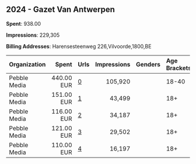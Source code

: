 ## 2024 - Gazet Van Antwerpen 
**Spent**: 938.00

**Impressions**: 229,305

**Billing Addresses**: Harensesteenweg 226,Vilvoorde,1800,BE

|Organization|Spent|Urls|Impressions|Genders|Age Brackets|Country Codes|
|:---|---:|:---|---:|:---|:---|:---|
|Pebble Media|440.00 EUR|[0](https://www.snap.com/political-ads/asset/3269c7e84f4bfc026da502385a2c994326c2dca6326a675884bbc1fb0df532e6?mediaType=mp4)|105,920||18-40|belgium|
|Pebble Media|151.00 EUR|[1](https://www.snap.com/political-ads/asset/9f87a432c20ec889ff96680b80b6ee346e039841e0a2bd3ee98ab36d97ce7b61?mediaType=mp4)|43,499||18+|belgium|
|Pebble Media|116.00 EUR|[2](https://www.snap.com/political-ads/asset/fa006f4ad1c0c627efe1d98dfb05239e25ab4aa47d80581dd3752e5606794c26?mediaType=mp4)|34,187||18+|belgium|
|Pebble Media|121.00 EUR|[3](https://www.snap.com/political-ads/asset/99af8ef4a9d431e072f3a5cb635392315b2adeb66eab502087e83ab1c1b85f29?mediaType=mp4)|29,502||18+|belgium|
|Pebble Media|110.00 EUR|[4](https://www.snap.com/political-ads/asset/38805c6bbea2139653815bc8668617380ec3e7fb9a387c860bcdd9eda6f60d97?mediaType=mp4)|16,197||18+|belgium|
